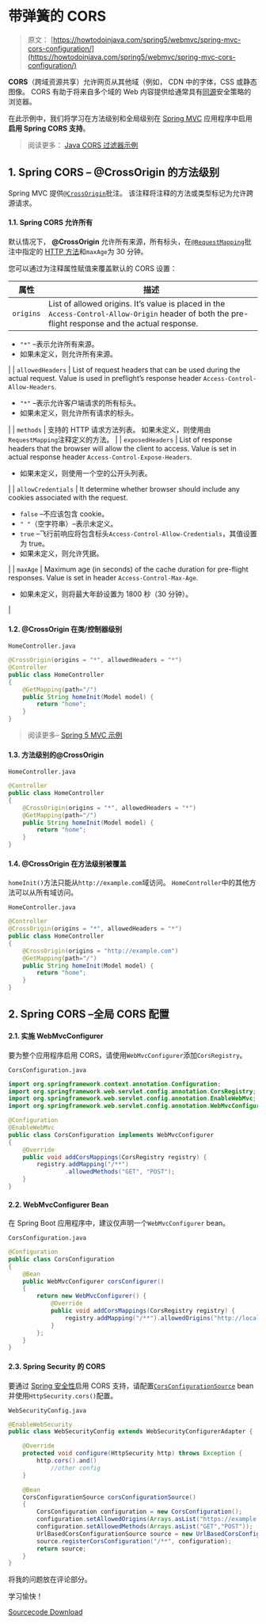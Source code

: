 # 带弹簧的 CORS

> 原文： [https://howtodoinjava.com/spring5/webmvc/spring-mvc-cors-configuration/](https://howtodoinjava.com/spring5/webmvc/spring-mvc-cors-configuration/)

**CORS**（跨域资源共享）允许网页从其他域（例如， CDN 中的字体，CSS 或静态图像。 CORS 有助于将来自多个域的 Web 内容提供给通常具有[同源](https://en.wikipedia.org/wiki/Same-origin_policy)安全策略的浏览器。

在此示例中，我们将学习在方法级别和全局级别在 [Spring MVC](https://howtodoinjava.com/spring-mvc-tutorial/) 应用程序中启用**启用 Spring CORS 支持**。

> 阅读更多： [Java CORS 过滤器示例](https://howtodoinjava.com/servlets/java-cors-filter-example/)

## 1\. Spring CORS – @CrossOrigin 的方法级别

Spring MVC 提供[`@CrossOrigin`](https://docs.spring.io/spring/docs/current/javadoc-api/org/springframework/web/bind/annotation/CrossOrigin.html)批注。 该注释将注释的方法或类型标记为允许跨源请求。

#### 1.1. Spring CORS 允许所有

默认情况下， **@CrossOrigin** 允许所有来源，所有标头，在[`@RequestMapping`](https://howtodoinjava.com/spring5/webmvc/controller-getmapping-postmapping/)批注中指定的 [HTTP 方法](https://restfulapi.net/http-methods/)和`maxAge`为 30 分钟。

您可以通过为注释属性赋值来覆盖默认的 CORS 设置：

| 属性 | 描述 |
| --- | --- |
| `origins` | List of allowed origins. It’s value is placed in the `Access-Control-Allow-Origin` header of both the pre-flight response and the actual response.

*   `"*"` –表示允许所有来源。
*   如果未定义，则允许​​所有来源。

 |
| `allowedHeaders` | List of request headers that can be used during the actual request. Value is used in preflight’s response header `Access-Control-Allow-Headers`.

*   `"*"` –表示允许客户端请求的所有标头。
*   如果未定义，则允许​​所有请求的标头。

 |
| `methods` | 支持的 HTTP 请求方法列表。 如果未定义，则使用由`RequestMapping`注释定义的方法。 |
| `exposedHeaders` | List of response headers that the browser will allow the client to access. Value is set in actual response header `Access-Control-Expose-Headers`.

*   如果未定义，则使用一个空的公开头列表。

 |
| `allowCredentials` | It determine whether browser should include any cookies associated with the request.

*   `false` –不应该包含 cookie。
*   `" "`（空字符串）–表示未定义。
*   `true` –飞行前响应将包含标头`Access-Control-Allow-Credentials`，其值设置为 true。
*   如果未定义，则允许​​凭据。

 |
| `maxAge` | Maximum age (in seconds) of the cache duration for pre-flight responses. Value is set in header `Access-Control-Max-Age`.

*   如果未定义，则将最大年龄设置为 1800 秒（30 分钟）。

 |

#### 1.2. @CrossOrigin 在类/控制器级别

`HomeController.java`

```java
@CrossOrigin(origins = "*", allowedHeaders = "*")
@Controller
public class HomeController 
{
	@GetMapping(path="/")
	public String homeInit(Model model) {
		return "home";
	}
}

```

> 阅读更多– [Spring 5 MVC 示例](https://howtodoinjava.com/spring5/webmvc/spring5-mvc-hibernate5-example/)

#### 1.3. 方法级别的@CrossOrigin

`HomeController.java`

```java
@Controller
public class HomeController 
{
	@CrossOrigin(origins = "*", allowedHeaders = "*")
	@GetMapping(path="/")
	public String homeInit(Model model) {
		return "home";
	}
}

```

#### 1.4. @CrossOrigin 在方法级别被覆盖

`homeInit()`方法只能从`http://example.com`域访问。 `HomeController`中的其他方法可以从所有域访问。

`HomeController.java`

```java
@Controller
@CrossOrigin(origins = "*", allowedHeaders = "*")
public class HomeController 
{
	@CrossOrigin(origins = "http://example.com")
	@GetMapping(path="/")
	public String homeInit(Model model) {
		return "home";
	}
}

```

## 2\. Spring CORS –全局 CORS 配置

#### 2.1. 实施 WebMvcConfigurer

要为整个应用程序启用 CORS，请使用`WebMvcConfigurer`添加`CorsRegistry`。

`CorsConfiguration.java`

```java
import org.springframework.context.annotation.Configuration;
import org.springframework.web.servlet.config.annotation.CorsRegistry;
import org.springframework.web.servlet.config.annotation.EnableWebMvc;
import org.springframework.web.servlet.config.annotation.WebMvcConfigurer;

@Configuration
@EnableWebMvc
public class CorsConfiguration implements WebMvcConfigurer
{
    @Override
    public void addCorsMappings(CorsRegistry registry) {
        registry.addMapping("/**")
                .allowedMethods("GET", "POST");
    }
}

```

#### 2.2. WebMvcConfigurer Bean

在 Spring Boot 应用程序中，建议仅声明一个`WebMvcConfigurer` bean。

`CorsConfiguration.java`

```java
@Configuration
public class CorsConfiguration 
{
    @Bean
    public WebMvcConfigurer corsConfigurer() 
    {
        return new WebMvcConfigurer() {
            @Override
            public void addCorsMappings(CorsRegistry registry) {
                registry.addMapping("/**").allowedOrigins("http://localhost:8080");
            }
        };
    }
}

```

#### 2.3. Spring Security 的 CORS

要通过 [Spring 安全性](https://howtodoinjava.com/spring-security-tutorial/)启用 CORS 支持，请配置[`CorsConfigurationSource`](https://docs.spring.io/spring-framework/docs/current/javadoc-api/org/springframework/web/cors/CorsConfigurationSource.html) bean 并使用`HttpSecurity.cors()`配置。

`WebSecurityConfig.java`

```java
@EnableWebSecurity
public class WebSecurityConfig extends WebSecurityConfigurerAdapter {

	@Override
	protected void configure(HttpSecurity http) throws Exception {
		http.cors().and()
			//other config
	}

	@Bean
	CorsConfigurationSource corsConfigurationSource() 
	{
		CorsConfiguration configuration = new CorsConfiguration();
		configuration.setAllowedOrigins(Arrays.asList("https://example.com"));
		configuration.setAllowedMethods(Arrays.asList("GET","POST"));
		UrlBasedCorsConfigurationSource source = new UrlBasedCorsConfigurationSource();
		source.registerCorsConfiguration("/**", configuration);
		return source;
	}
}

```

将我的问题放在评论部分。

学习愉快！

[Sourcecode Download](https://github.com/lokeshgupta1981/spring-webmvc)